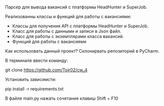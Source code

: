 Парсер для вывода вакансий с платформы HeadHunter и SuperJob.



Реализованны классы и функций для работы с вакансиями:

- Классы для получения API с платформы HeadHunter и SuperJob.
- Класс для работы с данными и записи в Json файл.
- Класс для работы с экземплярами класса вакансий.
- Функций для работы с вакансиями


Как использовать данный проект?
Склонирвать репозиторий в PyCharm.

В терминале ввести команду:

git clone https://github.com/Toir02/cw_4

Установить зависимсти:

pip install -r requirements.txt

В файле main.py нажать сочетание клавиш Shift + F10
